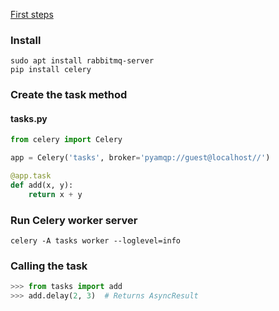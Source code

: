 [First steps](http://docs.celeryproject.org/en/latest/getting-started/first-steps-with-celery.html)

### Install
```shell
sudo apt install rabbitmq-server
pip install celery
```

### Create the task method
#### tasks.py
```python
from celery import Celery

app = Celery('tasks', broker='pyamqp://guest@localhost//')

@app.task
def add(x, y):
    return x + y
```

### Run Celery worker server
```shell
celery -A tasks worker --loglevel=info
```

### Calling the task
```python
>>> from tasks import add
>>> add.delay(2, 3)  # Returns AsyncResult
```
